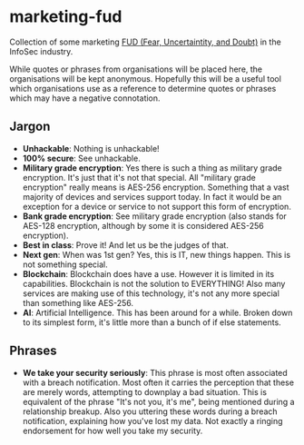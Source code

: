 # marketing-fud
Collection of some marketing [FUD (Fear, Uncertaintity, and Doubt)](https://en.wikipedia.org/wiki/Fear%2C_uncertainty%2C_and_doubt) in the InfoSec industry.

While quotes or phrases from organisations will be placed here, the organisations will be kept anonymous. Hopefully this will be a useful tool which organisations use as a reference to determine quotes or phrases which may have a negative connotation.

## Jargon
* **Unhackable**: Nothing is unhackable!
* **100% secure**: See unhackable.
* **Military grade encryption**: Yes there is such a thing as military grade encryption. It's just that it's not that special. All "military grade encryption" really means is AES-256 encryption. Something that a vast majority of devices and services support today. In fact it would be an exception for a device or service to not support this form of encryption.
* **Bank grade encryption**: See military grade encryption (also stands for AES-128 encryption, although by some it is considered AES-256 encryption).
* **Best in class**: Prove it! And let us be the judges of that.
* **Next gen**: When was 1st gen? Yes, this is IT, new things happen. This is not something special.
* **Blockchain**: Blockchain does have a use. However it is limited in its capabilities. Blockchain is not the solution to EVERYTHING! Also many services are making use of this technology, it's not any more special than something like AES-256.
* **AI**: Artificial Intelligence. This has been around for a while. Broken down to its simplest form, it's little more than a bunch of if else statements.

## Phrases
* **We take your security seriously**: This phrase is most often associated with a breach notification. Most often it carries the perception that these are merely words, attempting to downplay a bad situation. This is equivalent of the phrase "It's not you, it's me", being mentioned during a relationship breakup. Also you uttering these words during a breach notification, explaining how you've lost my data. Not exactly a ringing endorsement for how well you take my security.
